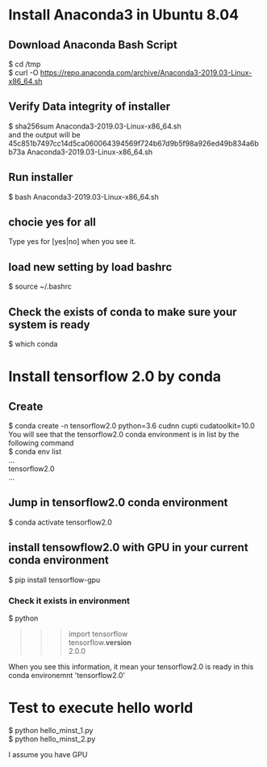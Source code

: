 # Install Anaconda3 in Ubuntu 8.04   
## Download Anaconda Bash Script
$ cd /tmp  
$ curl -O https://repo.anaconda.com/archive/Anaconda3-2019.03-Linux-x86_64.sh  
## Verify Data integrity of installer  
$ sha256sum Anaconda3-2019.03-Linux-x86_64.sh  
and the output will be   
45c851b7497cc14d5ca060064394569f724b67d9b5f98a926ed49b834a6bb73a  Anaconda3-2019.03-Linux-x86_64.sh  
## Run installer
$ bash Anaconda3-2019.03-Linux-x86_64.sh    
## chocie yes for all  
Type yes for [yes|no] when you see it.  
## load new setting by load bashrc  
$ source ~/.bashrc  
## Check the exists of conda to make sure your system is ready 
$ which conda  

# Install tensorflow 2.0 by conda  
## Create 
$ conda create -n tensorflow2.0 python=3.6 cudnn cupti cudatoolkit=10.0    
You will see that the tensorflow2.0 conda environment is in list by the following command   
$ conda env list   
...  
tensorflow2.0  
...  
  
## Jump in tensorflow2.0 conda environment 
$ conda activate tensorflow2.0  
   
## install tensowflow2.0 with GPU in your current conda environment  
$ pip install tensorflow-gpu  

### Check it exists in environment 
$ python   
>>> import tensorflow  
>>> tensorflow.__version__  
2.0.0  
  
When you see this information, it mean your tensorflow2.0 is ready in this conda environemnt 'tensorflow2.0'  


# Test to execute hello world  
$ python hello_minst_1.py  
$ python hello_minst_2.py  

I assume you have GPU  
